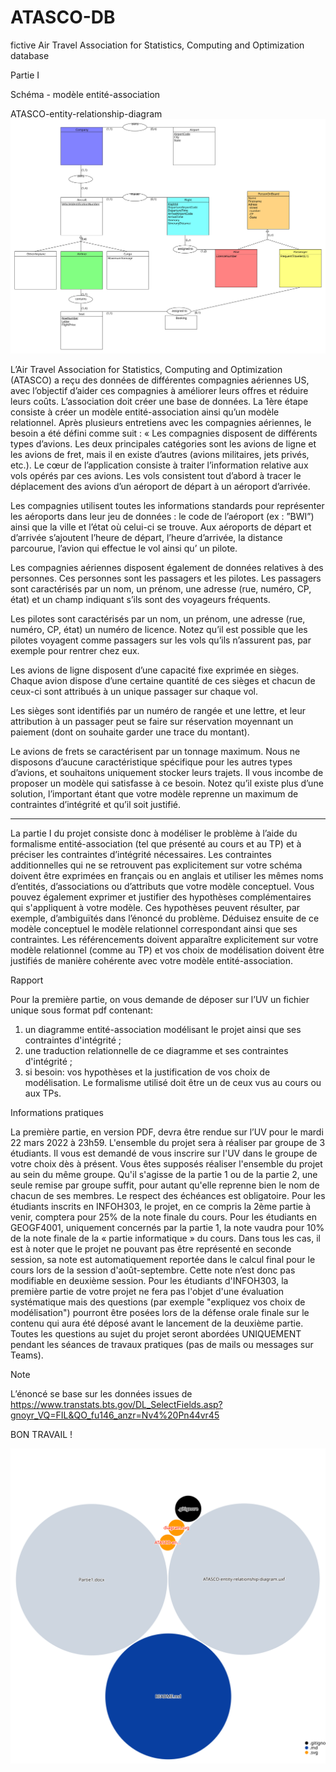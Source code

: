 # ATASCO-DB
fictive Air Travel Association for Statistics, Computing and Optimization database

Partie I

Schéma - modèle entité-association

ATASCO-entity-relationship-diagram
![Visualization of the ATASCO-entity-relationship-diagram](./ATASCO-entity-relationship-diagram.svg)

L’Air Travel Association for Statistics, Computing and Optimization (ATASCO) a reçu des données de différentes compagnies aériennes US, avec l’objectif d’aider ces compagnies à améliorer leurs offres et réduire leurs coûts.
L’association doit créer une base de données. La 1ère étape consiste à créer un modèle entité-association ainsi qu’un modèle relationnel.
Après plusieurs entretiens avec les compagnies aériennes, le besoin a été défini comme suit :
« Les compagnies disposent de différents types d’avions. 
Les deux principales catégories sont 
les avions de ligne et 
les avions de fret,
mais il en existe d’autres (avions militaires, jets privés, etc.).
Le cœur de l’application consiste à traiter l’information relative aux vols opérés par ces avions.
Les vols consistent tout d’abord à tracer le déplacement des avions d’un aéroport de départ à un aéroport d’arrivée. 

Les compagnies utilisent toutes les informations standards pour représenter les aéroports dans leur jeu de données : 
le code de l’aéroport (ex : ”BWI”) ainsi que 
la ville et 
l’état où celui-ci se trouve. 
Aux aéroports de départ et d’arrivée s’ajoutent 
l’heure de départ, 
l’heure d’arrivée, 
la distance parcourue, 
l’avion qui effectue le vol ainsi qu’
un pilote. 

Les compagnies aériennes disposent également de données relatives à des personnes. Ces personnes sont les 
passagers et les 
pilotes. 
Les passagers sont caractérisés par un 
nom, 
un prénom, 
une adresse (rue, numéro, CP, état) et un 
champ indiquant s’ils sont des voyageurs fréquents. 

Les pilotes sont caractérisés par un 
nom, un 
prénom, une 
adresse (rue, numéro, CP, état) 
un numéro de licence. Notez qu’il est possible que les pilotes voyagent comme passagers sur les vols qu’ils n’assurent pas, par exemple pour rentrer chez eux.

Les avions de ligne disposent d’une capacité fixe exprimée en sièges. Chaque avion dispose d’une certaine 
quantité de ces sièges et chacun de ceux-ci sont attribués à un unique passager sur chaque vol. 

Les sièges sont identifiés par un 
numéro de rangée et 
une lettre, et leur attribution à un passager peut se faire sur réservation moyennant un paiement (dont on souhaite garder une trace du montant). 

Le avions de frets se caractérisent par un tonnage maximum. 
Nous ne disposons d’aucune caractéristique spécifique pour les autres types d’avions, et souhaitons uniquement stocker leurs trajets. 
Il vous incombe de proposer un modèle qui satisfasse à ce besoin. Notez qu’il existe plus d’une solution, l’important étant que votre modèle reprenne un maximum de contraintes d’intégrité et qu’il soit justifié.

***
 
La partie I du projet consiste donc à 
modéliser le problème à l’aide du formalisme entité-association (tel que présenté au cours et au TP) et à 
préciser les contraintes d’intégrité nécessaires. 
Les contraintes additionnelles qui ne se retrouvent pas explicitement sur votre schéma doivent être exprimées en français ou en anglais et utiliser les mêmes noms d’entités, d’associations ou d’attributs que votre modèle conceptuel. 
Vous pouvez également exprimer et justifier des hypothèses complémentaires qui s'appliquent à votre modèle. Ces hypothèses peuvent résulter, par exemple, d’ambiguïtés dans l’énoncé du problème. 
Déduisez ensuite de ce modèle conceptuel le modèle relationnel correspondant ainsi que ses contraintes. Les référencements doivent apparaître explicitement sur votre modèle relationnel (comme au TP) et vos choix de modélisation doivent être justifiés de manière cohérente avec votre modèle entité-association.

Rapport

Pour la première partie, on vous demande de déposer sur l’UV un fichier unique sous format pdf contenant:
1. un diagramme entité-association modélisant le projet ainsi que ses contraintes d'intégrité ;
2. une traduction relationnelle de ce diagramme et ses contraintes d'intégrité ;
3. si besoin: vos hypothèses et la justification de vos choix de modélisation.
Le formalisme utilisé doit être un de ceux vus au cours ou aux TPs.

Informations pratiques

La première partie, en version PDF, devra être rendue sur l’UV pour le mardi 22 mars 2022 à 23h59.
L'ensemble du projet sera à réaliser par groupe de 3 étudiants. Il vous est demandé de vous inscrire sur l'UV dans le groupe de votre choix dès à présent. Vous êtes supposés réaliser l'ensemble du projet au sein du même groupe. Qu'il s'agisse de la partie 1 ou de la partie 2, une seule remise par groupe suffit, pour autant qu'elle reprenne bien le nom de chacun de ses membres. Le respect des échéances est obligatoire.
Pour les étudiants inscrits en INFOH303, le projet, en ce compris la 2ème partie à venir, comptera pour 25% de la note finale du cours. Pour les étudiants en GEOGF4001, uniquement concernés par la partie 1, la note vaudra pour 10% de la note finale de la « partie informatique » du cours. 
Dans tous les cas, il est à noter que le projet ne pouvant pas être représenté en seconde session, sa note est automatiquement reportée dans le calcul final pour le cours lors de la session d'août-septembre. Cette note n’est donc pas modifiable en deuxième session.
Pour les étudiants d'INFOH303, la première partie de votre projet ne fera pas l'objet d'une évaluation systématique mais des questions (par exemple "expliquez vos choix de modélisation") pourront être posées lors de la défense orale finale sur le contenu qui aura été déposé avant le lancement de la deuxième partie.
Toutes les questions au sujet du projet seront abordées UNIQUEMENT pendant les séances de travaux pratiques (pas de mails ou messages sur Teams).

Note

L’énoncé se base sur les données issues de
https://www.transtats.bts.gov/DL_SelectFields.asp?gnoyr_VQ=FIL&QO_fu146_anzr=Nv4%20Pn44vr45

BON TRAVAIL !

![Visualization of the repository visualizer diagram](./diagram.svg)
